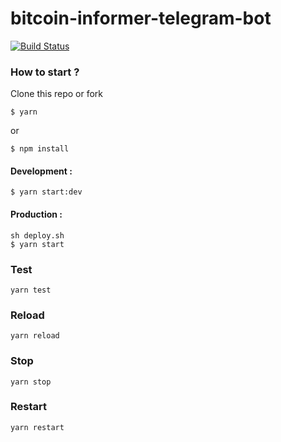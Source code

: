 # bitcoin-informer-telegram-bot

[![Build Status](https://travis-ci.org/kitt3911/bitcoin-informer-telegram-bot.png?branch=master)](https://travis-ci.org/kitt3911/bitcoin-informer-telegram-bot)

### How to start ?

Clone this repo or fork

```
$ yarn
```

or

```
$ npm install
```

#### Development :

```
$ yarn start:dev
```

#### Production :

```
sh deploy.sh
$ yarn start
```

### Test

```
yarn test
```

### Reload

```
yarn reload
```

### Stop

```
yarn stop
```

### Restart

```
yarn restart
```
